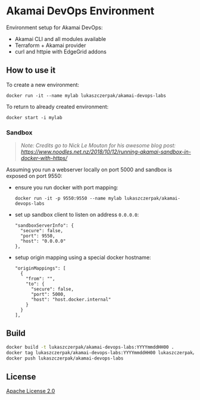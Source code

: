 # Akamai DevOps Environment

Environment setup for Akamai DevOps:

- Akamai CLI and all modules available
- Terraform + Akamai provider
- curl and httpie with EdgeGrid addons

## How to use it

To create a new environment:

```
docker run -it --name mylab lukaszczerpak/akamai-devops-labs
```

To return to already created environment:

```
docker start -i mylab
```

### Sandbox

> *Note: Credits go to Nick Le Mouton for his awesome blog post: <https://www.noodles.net.nz/2018/10/12/running-akamai-sandbox-in-docker-with-https/>*

Assuming you run a webserver locally on port 5000 and sandbox is exposed on port 9550:

- ensure you run docker with port mapping:
  ```
  docker run -it -p 9550:9550 --name mylab lukaszczerpak/akamai-devops-labs
  ```

- set up sandbox client to listen on address `0.0.0.0`:
  ```
  "sandboxServerInfo": {
    "secure": false,
    "port": 9550,
    "host": "0.0.0.0"
  },
  ```

- setup origin mapping using a special docker hostname:
  ```
  "originMappings": [
    {
      "from": "",
      "to": {
        "secure": false,
        "port": 5000,
        "host": "host.docker.internal"
      }
    }
  ],
  ```

## Build

```bash
docker build -t lukaszczerpak/akamai-devops-labs:YYYYmmddHH00 .
docker tag lukaszczerpak/akamai-devops-labs:YYYYmmddHH00 lukaszczerpak/akamai-devops-labs:latest
docker push lukaszczerpak/akamai-devops-labs
```

## License
[Apache License 2.0](LICENSE)
